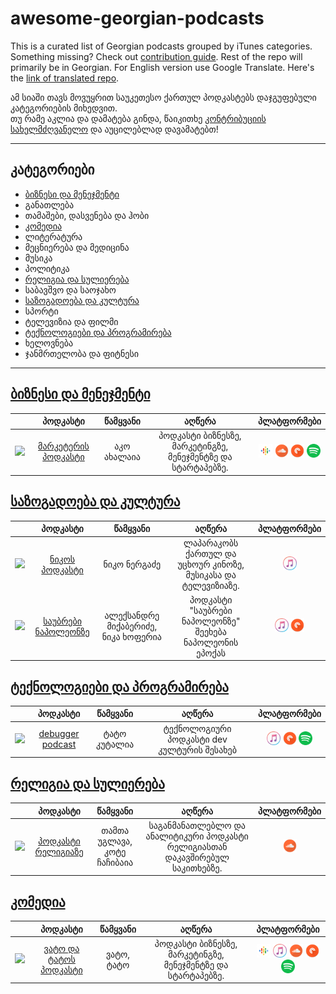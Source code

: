 # awesome-georgian-podcasts
This is a curated list of Georgian podcasts grouped by iTunes categories.   
Something missing? Check out [contribution guide](CONTRIBUTING.md).
Rest of the repo will primarily be in Georgian. For English version use Google Translate. Here's the [link of translated repo](https://translate.google.com/translate?hl=en&sl=ka&tl=en&u=https%3A%2F%2Fgithub.com%2Fgeorgegach%2Fawesome-georgian-podcasts).

ამ სიაში თავს მოვუყრით საუკეთესო ქართულ პოდკასტებს დაჯგუფებული კატეგორიების მიხედვით.   
თუ რამე აკლია და დამატება გინდა, წაიკითხე [კონტრიბუციის სახელმძღვანელო](CONTRIBUTING.md) და აუცილებლად დავამატებთ!

___
<!--AGC: AUTO GENERATED CONTENT STARTS HERE -->
## კატეგორიები
- [ბიზნესი და მენეჯმენტი](#ბიზნესი-და-მენეჯმენტი)
- განათლება
- თამაშები, დასვენება და ჰობი
- [კომედია](#კომედია)
- ლიტერატურა
- მეცნიერება და მედიცინა
- მუსიკა
- პოლიტიკა
- [რელიგია და სულიერება](#რელიგია-და-სულიერება)
- საბავშვო და საოჯახო
- [საზოგადოება და კულტურა](#საზოგადოება-და-კულტურა)
- სპორტი
- ტელევიზია და ფილმი
- [ტექნოლოგიები და პროგრამირება](#ტექნოლოგიები-და-პროგრამირება)
- ხელოვნება
- ჯანმრთელობა და ფიტნესი

___

## [ბიზნესი და მენეჯმენტი](#ბიზნესი-და-მენეჯმენტი)
|   |   პოდკასტი  |  წამყვანი |   აღწერა   |        პლატფორმები        |
|---|:-----------:|:---------:|:----------:|:-------------------------:|
| <img src="https://img.marketer.ge/2015/06/579183_381725635240587_129031775_n.png" width=80> | [მარკეტერის პოდკასტი](https://anchor.fm/marketerge/episodes/--e4mhpt) | აკო ახალაია | პოდკასტი ბიზნესზე, მარკეტინგზე, მენეჯმენტზე და სტარტაპებზე. |[<img src="assets/gpod.png" height=22>](https://www.google.com/podcasts?feed=aHR0cHM6Ly9hbmNob3IuZm0vcy9jZDg3YjkwL3BvZGNhc3QvcnNz) [<img src="assets/soundcloud.png" height=22>](https://soundcloud.com/marketerge/tccawxoobg9d) [<img src="assets/pocketcasts.png" height=22>](https://pca.st/tw49) [<img src="assets/spotify.png" height=22>](https://open.spotify.com/show/46mwLcPYKqjnQduVukWHNp) |
## [საზოგადოება და კულტურა](#საზოგადოება-და-კულტურა)
|   |   პოდკასტი  |  წამყვანი |   აღწერა   |        პლატფორმები        |
|---|:-----------:|:---------:|:----------:|:-------------------------:|
| <img src="https://gdb.rferl.org/ECD7C978-9076-4E64-A7DD-6C22A050898F.png" width=80> | [ნიკოს პოდკასტი](https://www.radiotavisupleba.ge/z/18711) | ნიკო ნერგაძე | ლაპარაკობს ქართულ და უცხოურ კინოზე, მუსიკასა და ტელევიზიაზე. |[<img src="assets/itunes.png" height=22>](https://podcasts.apple.com/au/podcast/%E1%83%9C%E1%83%98%E1%83%99%E1%83%9D%E1%83%A1-%E1%83%9E%E1%83%9D%E1%83%93%E1%83%99%E1%83%90%E1%83%A1%E1%83%A2%E1%83%98-radio-free-europe-radio-liberty/id1181008940) |
| <img src="https://is5-ssl.mzstatic.com/image/thumb/Podcasts62/v4/3b/fd/83/3bfd83f4-d90a-2e29-71cc-0b8a895c8786/mza_597172861340572460.jpg/320x0w.jpg" width=80> | [საუბრები ნაპოლეონზე](https://napoleontalk.podbean.com/) | ალექსანდრე მიქაბერიძე, ნიკა ხოფერია | პოდკასტი "საუბრები ნაპოლეონზე" შეეხება ნაპოლეონის ეპოქას |[<img src="assets/itunes.png" height=22>](https://podcasts.apple.com/us/podcast/%E1%83%A1%E1%83%90%E1%83%A3%E1%83%91%E1%83%A0%E1%83%94%E1%83%91%E1%83%98-%E1%83%9C%E1%83%90%E1%83%9E%E1%83%9D%E1%83%9A%E1%83%94%E1%83%9D%E1%83%9C%E1%83%96%E1%83%94/id1145700022) [<img src="assets/pocketcasts.png" height=22>](http://pca.st/itunes/1145700022) |
## [ტექნოლოგიები და პროგრამირება](#ტექნოლოგიები-და-პროგრამირება)
|   |   პოდკასტი  |  წამყვანი |   აღწერა   |        პლატფორმები        |
|---|:-----------:|:---------:|:----------:|:-------------------------:|
| <img src="https://is3-ssl.mzstatic.com/image/thumb/Music124/v4/0f/e4/f6/0fe4f6fd-fea6-826f-71a7-34f6fe484308/source/600x600bb.jpg" width=80> | [debugger podcast](https://podtail.com/en/podcast/debugger-podcast/) | ტატო კუტალია | ტექნოლოგიური პოდკასტი dev კულტურის შესახებ |[<img src="assets/itunes.png" height=22>](https://itunes.apple.com/us/podcast/debugger-podcast/id1447502263) [<img src="assets/pocketcasts.png" height=22>](https://pca.st/iQX5) [<img src="assets/spotify.png" height=22>](https://open.spotify.com/show/5ZqBQE38n59HNtsO9Xc66p) |
## [რელიგია და სულიერება](#რელიგია-და-სულიერება)
|   |   პოდკასტი  |  წამყვანი |   აღწერა   |        პლატფორმები        |
|---|:-----------:|:---------:|:----------:|:-------------------------:|
| <img src="https://i1.sndcdn.com/avatars-000619201311-d71pzk-t500x500.jpg" width=80> | [პოდკასტი რელიგიაზე](https://www.facebook.com/PodkastiReligiaze/) | თამთა უგლავა, კოტე ჩაჩიბაია | საგანმანათლებლო და ანალიტიკური პოდკასტი რელიგიასთან დაკავშირებულ საკითხებზე. |[<img src="assets/soundcloud.png" height=22>](https://soundcloud.com/podkasti_religiaze) |
## [კომედია](#კომედია)
|   |   პოდკასტი  |  წამყვანი |   აღწერა   |        პლატფორმები        |
|---|:-----------:|:---------:|:----------:|:-------------------------:|
| <img src="https://pbcdn1.podbean.com/imglogo/image-logo/5255370/logonew_300x300.jpg" width=80> | [ვატო და ტატოს პოდკასტი](https://vatotato.podbean.com) | ვატო, ტატო | პოდკასტი ბიზნესზე, მარკეტინგზე, მენეჯმენტზე და სტარტაპებზე. |[<img src="assets/gpod.png" height=22>]( https://podcasts.google.com/?feed=aHR0cHM6Ly9mZWVkLnBvZGJlYW4uY29tL3ZhdG90YXRvL2Zl) [<img src="assets/itunes.png" height=22>](https://podcasts.apple.com/us/podcast/%E1%83%95%E1%83%90%E1%83%A2%E1%83%9D-%E1%83%93%E1%83%90-%E1%83%A2%E1%83%90%E1%83%A2%E1%83%9D%E1%83%A1-%E1%83%9E%E1%83%9D%E1%83%93%E1%83%99%E1%83%90%E1%83%A1%E1%83%A2%E1%83%98-vato-and-tatos-podcast/id1473564719) [<img src="assets/soundcloud.png" height=22>](https://soundcloud.com/vatotato) [<img src="assets/pocketcasts.png" height=22>](https://pca.st/tw49) [<img src="assets/spotify.png" height=22>](https://open.spotify.com/show/4q7R2uVjqXBQ1iEUHL431T) |